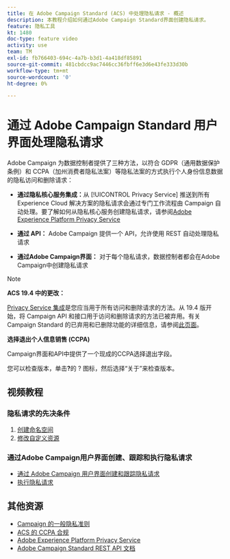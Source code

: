 ```yaml
---
title: 在 Adobe Campaign Standard (ACS) 中处理隐私请求 - 概述
description: 本教程介绍如何通过Adobe Campaign Standard界面创建隐私请求。
feature: 隐私工具
kt: 1480
doc-type: feature video
activity: use
team: TM
exl-id: fb766403-694c-4a7b-b3d1-4a418df85891
source-git-commit: 481cbdcc9ac7446cc36fbff6e3d6e43fe333d30b
workflow-type: tm+mt
source-wordcount: '0'
ht-degree: 0%

---
```


# 通过 Adobe Campaign Standard 用户界面处理隐私请求

Adobe Campaign 为数据控制者提供了三种方法，以符合 GDPR（通用数据保护条例）和 CCPA（加州消费者隐私法案）等隐私法案的方式执行个人身份信息数据的隐私访问和删除请求：

* **通过隐私核心服务集成：**&#x200B;从 [!UICONTROL Privacy Service] 推送到所有 Experience Cloud 解决方案的隐私请求会通过专门工作流程由 Campaign 自动处理。要了解如何从隐私核心服务创建隐私请求，请参阅[Adobe Experience Platform Privacy Service](https://www.adobe.io/apis/experienceplatform/gdpr.html)

* **通过 API：** Adobe Campaign 提供一个 API，允许使用 REST 自动处理隐私请求

* **通过Adobe Campaign界面：** 对于每个隐私请求，数据控制者都会在Adobe Campaign中创建隐私请求

>[!NOTE]
>
> **ACS 19.4 中的更改：**
> 
> [Privacy Service 集成](https://www.adobe.io/apis/experienceplatform/gdpr.html)是您应当用于所有访问和删除请求的方法。从 19.4 版开始，将 Campaign API 和接口用于访问和删除请求的方法已被弃用。有关 Campaign Standard 的已弃用和已删除功能的详细信息，请参阅[此页面](https://experienceleague.adobe.com/docs/campaign-standard/using/release-notes/deprecated-features.html?lang=en)。
>
>**选择退出个人信息销售 (CCPA)**
>
> Campaign界面和API中提供了一个现成的CCPA选择退出字段。
>
> 您可以检查版本，单击&#x200B;**?**&#x200B;的 ? 图标，然后选择“关于”来检查版本。

## 视频教程

### 隐私请求的先决条件

1. [创建命名空间](/help/privacy/namespaces-for-privacy-requests.md)
1. [修改自定义资源](/help/privacy/custom-resources-for-privacy-requests.md)

### 通过Adobe Campaign用户界面创建、跟踪和执行隐私请求

* [通过 Adobe Campaign 用户界面创建和跟踪隐私请求](/help/privacy/create-and-track-privacy-requests.md)
* [执行隐私请求](/help/privacy/execute-privacy-requests.md)

## 其他资源

* [Campaign 的一般隐私准则](https://experienceleague.adobe.com/docs/campaign-classic/using/getting-started/privacy/privacy-management.html?lang=en#getting-started)
* [ACS 的 CCPA 合规](https://experienceleague.adobe.com/docs/campaign-standard/using/getting-started/privacy/privacy-requests.html?lang=en#privacy-requests)
* [Adobe Experience Platform Privacy Service](https://www.adobe.io/apis/experienceplatform/gdpr.html)
* [Adobe Campaign Standard REST API 文档](https://final-docs.campaign.adobe.com/doc/standard/en/api/ACS_API.html#privacy-management)
